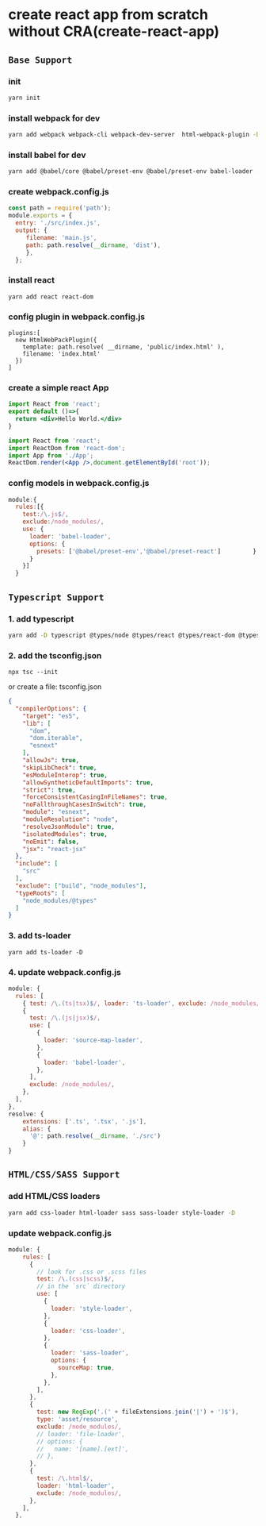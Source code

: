 # create react app from scratch without CRA(create-react-app)

## `Base Support`

### init
```bash
yarn init
```

### install webpack for dev
```bash
yarn add webpack webpack-cli webpack-dev-server  html-webpack-plugin -D
```

### install babel for dev
```bash
yarn add @babel/core @babel/preset-env @babel/preset-env babel-loader -D
```

### create webpack.config.js
```js
const path = require('path');
module.exports = {   
  entry: './src/index.js',   
  output: {     
     filename: 'main.js',      
     path: path.resolve(__dirname, 'dist'),   
     },
  };
```

### install react
```
yarn add react react-dom
``` 

### config plugin in webpack.config.js
```
plugins:[   
  new HtmlWebPackPlugin({      
    template: path.resolve( __dirname, 'public/index.html' ),      
    filename: 'index.html'   
  })
]
```

### create a simple react App
```jsx
import React from 'react';
export default ()=>{   
  return <div>Hello World.</div>
}
```
```jsx
import React from 'react';
import ReactDom from 'react-dom';
import App from './App';
ReactDom.render(<App />,document.getElementById('root'));
```

### config models in webpack.config.js
```js
module:{   
  rules:[{      
    test:/\.js$/,      
    exclude:/node_modules/,      
    use: {         
      loader: 'babel-loader',         
      options: {            
        presets: ['@babel/preset-env','@babel/preset-react']         }      
      }   
    }]
  }
```

## `Typescript Support`

### 1. add typescript
```bash
yarn add -D typescript @types/node @types/react @types/react-dom @types/jest
```

### 2. add the tsconfig.json
```
npx tsc --init
```
or create a file: tsconfig.json
```json
{
  "compilerOptions": {
    "target": "es5",
    "lib": [
      "dom",
      "dom.iterable",
      "esnext"
    ],
    "allowJs": true,
    "skipLibCheck": true,
    "esModuleInterop": true,
    "allowSyntheticDefaultImports": true,
    "strict": true,
    "forceConsistentCasingInFileNames": true,
    "noFallthroughCasesInSwitch": true,
    "module": "esnext",
    "moduleResolution": "node",
    "resolveJsonModule": true,
    "isolatedModules": true,
    "noEmit": false,
    "jsx": "react-jsx"
  },
  "include": [
    "src"
  ],
  "exclude": ["build", "node_modules"],
  "typeRoots": [
    "node_modules/@types"
  ]
}
```

### 3. add ts-loader
```
yarn add ts-loader -D
```

### 4. update webpack.config.js
```js
module: {
  rules: [
    { test: /\.(ts|tsx)$/, loader: 'ts-loader', exclude: /node_modules/ },
    {
      test: /\.(js|jsx)$/,
      use: [
        {
          loader: 'source-map-loader',
        },
        {
          loader: 'babel-loader',
        },
      ],
      exclude: /node_modules/,
    },
  ],
},
resolve: {
    extensions: ['.ts', '.tsx', '.js'],
    alias: {
      '@': path.resolve(__dirname, './src')
    }
}
```

## `HTML/CSS/SASS Support`
### add HTML/CSS loaders
```bash
yarn add css-loader html-loader sass sass-loader style-loader -D
```

### update webpack.config.js
```js
module: {
    rules: [
      {
        // look for .css or .scss files
        test: /\.(css|scss)$/,
        // in the `src` directory
        use: [
          {
            loader: 'style-loader',
          },
          {
            loader: 'css-loader',
          },
          {
            loader: 'sass-loader',
            options: {
              sourceMap: true,
            },
          },
        ],
      },
      {
        test: new RegExp('.(' + fileExtensions.join('|') + ')$'),
        type: 'asset/resource',
        exclude: /node_modules/,
        // loader: 'file-loader',
        // options: {
        //   name: '[name].[ext]',
        // },
      },
      {
        test: /\.html$/,
        loader: 'html-loader',
        exclude: /node_modules/,
      },
    ],
  },
```